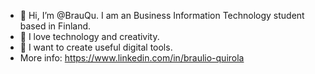 - 👋 Hi, I’m @BrauQu. I am an Business Information Technology student based in Finland.  
- 👀 I love technology and creativity.
- 🌱 I want to create useful digital tools.
- More info: https://www.linkedin.com/in/braulio-quirola
